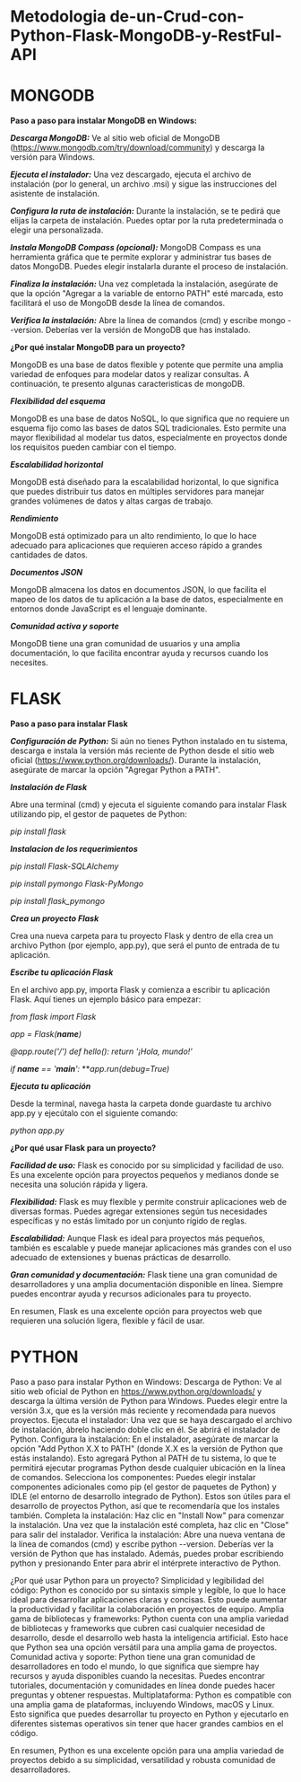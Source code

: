 # Metodologia de-un-Crud-con-Python-Flask-MongoDB-y-RestFul-API

# MONGODB

**Paso a paso para instalar MongoDB en Windows:**

***Descarga MongoDB:*** Ve al sitio web oficial de MongoDB (https://www.mongodb.com/try/download/community) y descarga la versión para Windows.

***Ejecuta el instalador:*** Una vez descargado, ejecuta el archivo de instalación (por lo general, un archivo .msi) y sigue las instrucciones del asistente de instalación.

***Configura la ruta de instalación:*** Durante la instalación, se te pedirá que elijas la carpeta de instalación. Puedes optar por la ruta predeterminada o elegir una personalizada.

***Instala MongoDB Compass (opcional):*** MongoDB Compass es una herramienta gráfica que te permite explorar y administrar tus bases de datos MongoDB. Puedes elegir instalarla durante el proceso de instalación.

***Finaliza la instalación:*** Una vez completada la instalación, asegúrate de que la opción "Agregar a la variable de entorno PATH" esté marcada, esto facilitará el uso de MongoDB desde la línea de comandos.

***Verifica la instalación:*** Abre la línea de comandos (cmd) y escribe mongo --version. Deberías ver la versión de MongoDB que has instalado.

**¿Por qué instalar MongoDB para un proyecto?**

MongoDB es una base de datos flexible y potente que permite una amplia variedad de enfoques para modelar datos y realizar consultas. A continuación, te presento algunas caracteristicas de mongoDB.

***Flexibilidad del esquema***

MongoDB es una base de datos NoSQL, lo que significa que no requiere un esquema fijo como las bases de datos SQL tradicionales. Esto permite una mayor flexibilidad al modelar tus datos, especialmente en proyectos donde los requisitos pueden cambiar con el tiempo.

***Escalabilidad horizontal***

MongoDB está diseñado para la escalabilidad horizontal, lo que significa que puedes distribuir tus datos en múltiples servidores para manejar grandes volúmenes de datos y altas cargas de trabajo.

***Rendimiento***

MongoDB está optimizado para un alto rendimiento, lo que lo hace adecuado para aplicaciones que requieren acceso rápido a grandes cantidades de datos.

***Documentos JSON***

MongoDB almacena los datos en documentos JSON, lo que facilita el mapeo de los datos de tu aplicación a la base de datos, especialmente en entornos donde JavaScript es el lenguaje dominante.

***Comunidad activa y soporte***

MongoDB tiene una gran comunidad de usuarios y una amplia documentación, lo que facilita encontrar ayuda y recursos cuando los necesites.

# FLASK

**Paso a paso para instalar Flask**

***Configuración de Python:*** Si aún no tienes Python instalado en tu sistema, descarga e instala la versión más reciente de Python desde el sitio web oficial (https://www.python.org/downloads/). Durante la instalación, asegúrate de marcar la opción "Agregar Python a PATH".

***Instalación de Flask***

Abre una terminal (cmd) y ejecuta el siguiente comando para instalar Flask utilizando pip, el gestor de paquetes de Python:

*pip install flask*

***Instalacion de los requerimientos***

*pip install Flask-SQLAlchemy*

*pip install pymongo Flask-PyMongo*

*pip install flask_pymongo*

***Crea un proyecto Flask***

Crea una nueva carpeta para tu proyecto Flask y dentro de ella crea un archivo Python (por ejemplo, app.py), que será el punto de entrada de tu aplicación.

***Escribe tu aplicación Flask***

En el archivo app.py, importa Flask y comienza a escribir tu aplicación Flask. Aquí tienes un ejemplo básico para empezar:

*from flask import Flask*

*app = Flask(__name__)*

*@app.route('/')*
*def hello():*
    *return '¡Hola, mundo!'*

*if __name__ == '__main__':*
    ***app.run(debug=True)*

***Ejecuta tu aplicación***

Desde la terminal, navega hasta la carpeta donde guardaste tu archivo app.py y ejecútalo con el siguiente comando:

*python app.py*


**¿Por qué usar Flask para un proyecto?**

***Facilidad de uso:*** Flask es conocido por su simplicidad y facilidad de uso. Es una excelente opción para proyectos pequeños y medianos donde se necesita una solución rápida y ligera.

***Flexibilidad:*** Flask es muy flexible y permite construir aplicaciones web de diversas formas. Puedes agregar extensiones según tus necesidades específicas y no estás limitado por un conjunto rígido de reglas.

***Escalabilidad:*** Aunque Flask es ideal para proyectos más pequeños, también es escalable y puede manejar aplicaciones más grandes con el uso adecuado de extensiones y buenas prácticas de desarrollo.

***Gran comunidad y documentación:*** Flask tiene una gran comunidad de desarrolladores y una amplia documentación disponible en línea. Siempre puedes encontrar ayuda y recursos adicionales para tu proyecto.

En resumen, Flask es una excelente opción para proyectos web que requieren una solución ligera, flexible y fácil de usar.


# PYTHON

Paso a paso para instalar Python en Windows:
Descarga de Python:
Ve al sitio web oficial de Python en https://www.python.org/downloads/ y descarga la última versión de Python para Windows. Puedes elegir entre la versión 3.x, que es la versión más reciente y recomendada para nuevos proyectos.
Ejecuta el instalador:
Una vez que se haya descargado el archivo de instalación, ábrelo haciendo doble clic en él. Se abrirá el instalador de Python.
Configura la instalación:
En el instalador, asegúrate de marcar la opción "Add Python X.X to PATH" (donde X.X es la versión de Python que estás instalando). Esto agregará Python al PATH de tu sistema, lo que te permitirá ejecutar programas Python desde cualquier ubicación en la línea de comandos.
Selecciona los componentes:
Puedes elegir instalar componentes adicionales como pip (el gestor de paquetes de Python) y IDLE (el entorno de desarrollo integrado de Python). Estos son útiles para el desarrollo de proyectos Python, así que te recomendaría que los instales también.
Completa la instalación:
Haz clic en "Install Now" para comenzar la instalación. Una vez que la instalación esté completa, haz clic en "Close" para salir del instalador.
Verifica la instalación:
Abre una nueva ventana de la línea de comandos (cmd) y escribe python --version. Deberías ver la versión de Python que has instalado. Además, puedes probar escribiendo python y presionando Enter para abrir el intérprete interactivo de Python.


¿Por qué usar Python para un proyecto?
Simplicidad y legibilidad del código:
Python es conocido por su sintaxis simple y legible, lo que lo hace ideal para desarrollar aplicaciones claras y concisas. Esto puede aumentar la productividad y facilitar la colaboración en proyectos de equipo.
Amplia gama de bibliotecas y frameworks:
Python cuenta con una amplia variedad de bibliotecas y frameworks que cubren casi cualquier necesidad de desarrollo, desde el desarrollo web hasta la inteligencia artificial. Esto hace que Python sea una opción versátil para una amplia gama de proyectos.
Comunidad activa y soporte:
Python tiene una gran comunidad de desarrolladores en todo el mundo, lo que significa que siempre hay recursos y ayuda disponibles cuando la necesitas. Puedes encontrar tutoriales, documentación y comunidades en línea donde puedes hacer preguntas y obtener respuestas.
Multiplataforma:
Python es compatible con una amplia gama de plataformas, incluyendo Windows, macOS y Linux. Esto significa que puedes desarrollar tu proyecto en Python y ejecutarlo en diferentes sistemas operativos sin tener que hacer grandes cambios en el código.

En resumen, Python es una excelente opción para una amplia variedad de proyectos debido a su simplicidad, versatilidad y robusta comunidad de desarrolladores.
